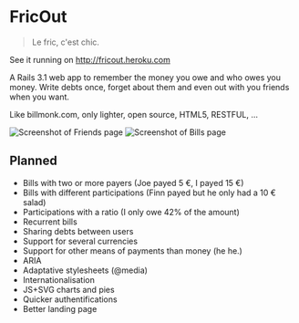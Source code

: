 FricOut
=======

> Le fric, c'est chic.

See it running on http://fricout.heroku.com

A Rails 3.1 web app to remember the money you owe and who owes you money.
Write debts once, forget about them and even out with you friends when you want.

Like billmonk.com, only lighter, open source, HTML5, RESTFUL, …

![Screenshot of Friends page](http://sunny.github.com/fricout/screenshots/friends.png)
![Screenshot of Bills page](http://sunny.github.com/fricout/screenshots/bills.png)

Planned
-------

* Bills with two or more payers (Joe payed 5 €, I payed 15 €)
* Bills with different participations (Finn payed but he only had a 10 € salad)
* Participations with a ratio (I only owe 42% of the amount)
* Recurrent bills
* Sharing debts between users
* Support for several currencies
* Support for other means of payments than money (he he.)
* ARIA
* Adaptative stylesheets (@media)
* Internationalisation
* JS+SVG charts and pies
* Quicker authentifications
* Better landing page
